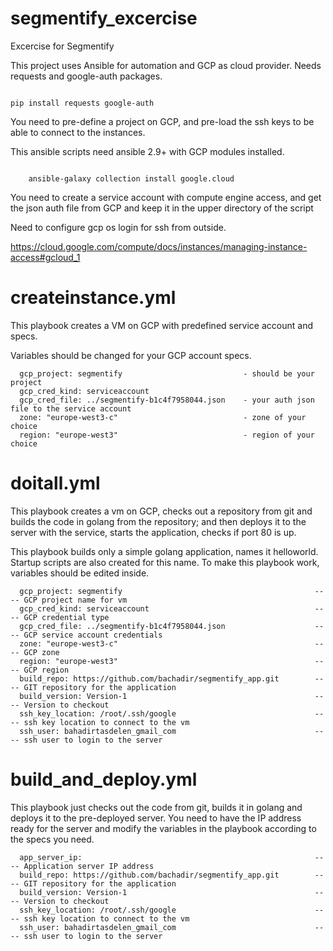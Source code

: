 # segmentify_excercise
Excercise for Segmentify


This project uses Ansible for automation and GCP as cloud provider. Needs requests and google-auth packages. 

<code>
pip install requests google-auth
</code>

You need to pre-define a project on GCP, and pre-load the ssh keys to be able to connect to the instances.

This ansible scripts need ansible 2.9+ with GCP modules installed.

<code>
	ansible-galaxy collection install google.cloud
</code>

You need to create a service account with compute engine access, and get the json auth file from GCP and keep it in the upper directory of the script


Need to configure gcp os login for ssh from outside.

https://cloud.google.com/compute/docs/instances/managing-instance-access#gcloud_1

# createinstance.yml

This playbook creates a VM on GCP with predefined service account and specs.

Variables should be changed for your GCP account specs.


      gcp_project: segmentify 							- should be your project
      gcp_cred_kind: serviceaccount
      gcp_cred_file: ../segmentify-b1c4f7958044.json 	- your auth json file to the service account
      zone: "europe-west3-c"						 	- zone of your choice
      region: "europe-west3" 							- region of your choice


# doitall.yml

This playbook creates a vm on GCP, checks out a repository from git and builds the code in golang from the repository; and then deploys it to the server with the service, starts the application, checks if port 80 is up.

This playbook builds only a simple golang application, names it helloworld. Startup scripts are also created for this name. To make this playbook work, variables should be edited inside.

      gcp_project: segmentify 											---- GCP project name for vm
      gcp_cred_kind: serviceaccount										---- GCP credential type
      gcp_cred_file: ../segmentify-b1c4f7958044.json 					---- GCP service account credentials
      zone: "europe-west3-c"											---- GCP zone
      region: "europe-west3" 											---- GCP region
      build_repo: https://github.com/bachadir/segmentify_app.git        ---- GIT repository for the application
      build_version: Version-1											---- Version to checkout
      ssh_key_location: /root/.ssh/google 								---- ssh key location to connect to the vm
      ssh_user: bahadirtasdelen_gmail_com								---- ssh user to login to the server

# build_and_deploy.yml

This playbook just checks out the code from git, builds it in golang and deploys it to the pre-deployed server. You need to have the IP address ready for the server and modify the variables in the playbook according to the specs you need.

      app_server_ip:													---- Application server IP address 
      build_repo: https://github.com/bachadir/segmentify_app.git        ---- GIT repository for the application
      build_version: Version-1											---- Version to checkout
      ssh_key_location: /root/.ssh/google 								---- ssh key location to connect to the vm
      ssh_user: bahadirtasdelen_gmail_com								---- ssh user to login to the server